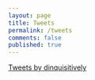 ```yaml
---
layout: page
title: Tweets
permalink: /tweets
comments: false
published: true
---
```

<a class="twitter-timeline" href="https://twitter.com/dinquisitively?ref_src=twsrc%5Etfw">Tweets by dinquisitively</a> <script async src="https://platform.twitter.com/widgets.js" charset="utf-8"></script>